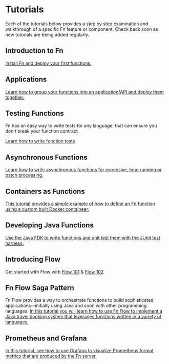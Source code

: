 # Tutorials

Each of the tutorials below provides a step by step
examination and walkthrough of a specific Fn feature
or component.  Check back soon as new tutorials
are being added regularly.

## Introduction to Fn

[Install Fn and deploy your first functions.](Introduction/README.md)

## Applications

[Learn how to group your functions into an application/API and deploy them together.](Apps/README.md) 

## Testing Functions

Fn has an easy way to write tests for any language, that can ensure you don't break your function contract.

[Learn how to write function tests](Testing/README.md)

## Asynchronous Functions

[Learn how to write asynchronous functions for expensive, long running or batch processing.](Async/README.md)

## Containers as Functions

[This tutorial provides a simple example of how to
define an Fn function using a custom built Docker containeer.](ContainerAsFunction/README.md)

## Developing Java Functions

[Use the Java FDK to write functions and unit test them with the JUnit test harness.](JavaFDKIntroduction//README.md)

## Introducing Flow

Get started with Flow with [Flow 101](https://github.com/shaunsmith/flow101-102/blob/master/2017-10-10-FnProject-Flow-101.md) & [Flow 102](https://github.com/shaunsmith/flow101-102/blob/master/2017-10-11-FnProject-Flow-102.md)

## Fn Flow Saga Pattern

Fn Flow provides a way to orchestrate functions to build sophisticated applications--initially using Java and soon with other programming languages.  [In this tutorial you will learn how to use Fn Flow to implement a Java travel booking system that leverages functions written in a variety of languages.](FlowSaga/README.md)

## Prometheus and Grafana

[In this tutorial, see how to use Grafana to visualize Prometheus format
metrics that are produced by the Fn server.](https://github.com/fnproject/fn/tree/master/examples/grafana)